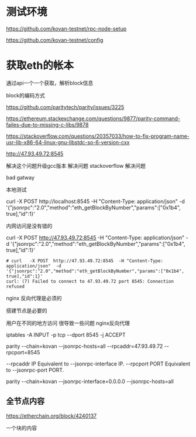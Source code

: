 # 测试环境  

https://github.com/kovan-testnet/rpc-node-setup  

https://github.com/kovan-testnet/config  

# 获取eth的帐本

通过api一个一个获取，解析block信息  

block的编码方式  


https://github.com/paritytech/parity/issues/3225  


https://ethereum.stackexchange.com/questions/9877/parity-command-failes-due-to-missing-c-libs/9878 

https://stackoverflow.com/questions/20357033/how-to-fix-program-name-usr-lib-x86-64-linux-gnu-libstdc-so-6-version-cxx


http://47.93.49.72:8545  

解决这个问题升级gcc版本  解决问题  stackoverflow 解决问题  


bad gatway   

本地测试 

curl   -X POST  http://localhost:8545  -H "Content-Type: application/json"  -d  '{"jsonrpc":"2.0","method":"eth_getBlockByNumber","params":["0x1b4", true],"id":1}'


内网访问是没有错的


curl   -X POST  http://47.93.49.72:8545  -H "Content-Type: application/json"  -d  '{"jsonrpc":"2.0","method":"eth_getBlockByNumber","params":["0x1b4", true],"id":1}'


```
# curl   -X POST  http://47.93.49.72:8545  -H "Content-Type: application/json"  -d  '{"jsonrpc":"2.0","method":"eth_getBlockByNumber","params":["0x1b4", true],"id":1}'
curl: (7) Failed to connect to 47.93.49.72 port 8545: Connection refused
```

nginx 反向代理是必须的  

搭建节点是必要的 

用户在不同的地方访问 很导致一些问题  nginx反向代理   


iptables -A INPUT -p tcp --dport 8545 -j ACCEPT 


parity --chain=kovan --jsonrpc-hosts=all   --rpcaddr=47.93.49.72  --rpcport=8545

--rpcaddr IP                     Equivalent to --jsonrpc-interface IP.
--rpcport PORT                   Equivalent to --jsonrpc-port PORT.


parity --chain=kovan   --jsonrpc-interface=0.0.0.0  --jsonrpc-hosts=all


## 全节点内容  

https://etherchain.org/block/4240137 

一个块的内容  


